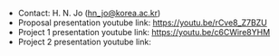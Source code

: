* Contact: H. N. Jo (hn_jo@korea.ac.kr) <br>
* Proposal presentation youtube link: https://youtu.be/rCve8_Z7BZU
* Project 1 presentation youtube link: https://youtu.be/c6CWire8YHM
* Project 2 presentation youtube link:
